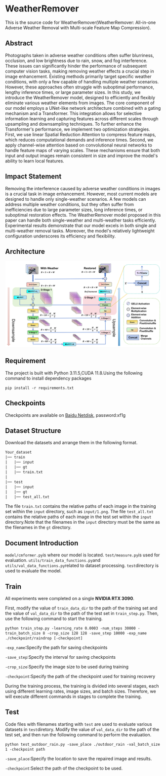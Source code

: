# WeatherRemover

This is the source code for WeatherRemover(WeatherRemover: All-in-one Adverse Weather Removal with Multi-scale Feature Map Compression).

## Abstract

Photographs taken in adverse weather conditions often suffer blurriness, occlusion, and low brightness due to rain, snow, and fog interference. These issues can significantly hinder the performance of subsequent computer vision tasks, making removing weather effects a crucial step in image enhancement. Existing methods primarily target specific weather conditions, with only a few capable of handling multiple weather scenarios. However, these approaches often struggle with suboptimal performance, lengthy inference times, or large parameter sizes. In this study, we introduce the WeatherRemover model, designed to efficiently and flexibly eliminate various weather elements from images. The core component of our model employs a UNet-like network architecture combined with a gating mechanism and a Transformer. This integration allows for selective information learning and capturing features across different scales through upsampling and downsampling techniques. To further enhance the Transformer's performance, we implement two optimization strategies. First, we use linear Spatial Reduction Attention to compress feature maps, which reduces computational demands and inference times. Second, we apply channel-wise attention based on convolutional neural networks to handle feature maps of varying scales. These mechanisms ensure that both input and output images remain consistent in size and improve the model's ability to learn local features.

## Impact Statement

Removing the interference caused by adverse weather conditions in images is a crucial task in image enhancement. However, most current models are designed to handle only single-weather scenarios. A few models can address multiple weather conditions, but they often suffer from inefficiencies due to large parameter sizes, long inference times, or suboptimal restoration effects. The WeatherRemover model proposed in this paper can handle both single-weather and multi-weather tasks efficiently. Experimental results demonstrate that our model excels in both single and multi-weather removal tasks. Moreover, the model's relatively lightweight configuration underscores its efficiency and flexibility. 

 

## Architecture

![Model Architecture](./figure/Backbone.png)

## Requirement

The project is built with Python 3.11.5,CUDA 11.8.Using the following command to install dependency packages

```
pip install -r requirements.txt
```

## Checkpoints

Checkpoints are available on [Baidu Netdisk](https://pan.baidu.com/s/1p_O4WWGI4xyj4xA-WaSGeg?pwd=xf1g), password:xf1g

## Dataset Structure

Download the datasets and arrange them in the following format.

```
Your_dataset
|── train
|	|── input
|	|── gt
|	|── train.txt
|
|── test
|	|── input
|	|── gt
|	|── test_all.txt
```

The file `train.txt` contains the relative paths of each image in the training set within the `input` directory, such as `input/1.png`. The file `test_all.txt` contains the relative paths of each image in the test set within the `input` directory.Note that the filenames in the `input` directory must be the same as the filenames in the `gt` directory.

## Document Introduction

`model/cmformer.py`is where our model is located. `test/measure.py`is used for evaluation. `utils/train_data_functions.py`and `utils/val_data_functions.py`related to dataset processing.  `test`directory is used to evaluate the model.

## Train

All experiments were completed on a single **NVIDIA RTX 3090**.

First, modify the value of `train_data_dir` to the path of the training set and the value of `val_data_dir` to the path of the test set in `train_step.py`. Then, use the following command to start the training.

```
python train_step.py -learning_rate 0.0003 -num_steps 30000 -train_batch_size 8 -crop_size 128 128 -save_step 10000 -exp_name ./checkpoint/raindrop [-checkpoint]
```

`-exp_name`:Specify the path for saving checkpoints

`-save_step`:Specify the interval for saving checkpoints

`-crop_size`:Specify the image size to be used during training

`-checkpoint`:Specify the path of the checkpoint used for training recovery

During the training process, the training is divided into several stages, each using different learning rates, image sizes, and batch sizes. Therefore, we will execute different commands in stages to complete the training.

## Test

Code files with filenames starting with `test` are used to evaluate various datasets in `test`diretory. Modify the value of `val_data_dir` to the path of the test set, and then run the following command to perform the evaluation.

```
python test_outdoor_rain.py -save_place ./outdoor_rain -val_batch_size 1 -checkpoint path
```

`-save_place`:Specify the location to save the repaired image and results.

`-checkpoint`:Select the path of the checkpoint to be used.
